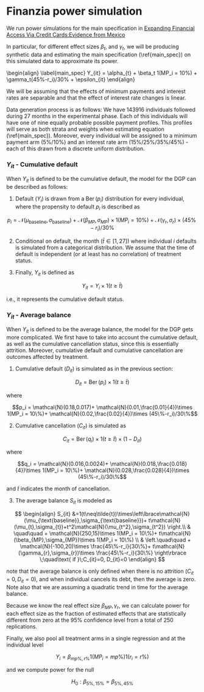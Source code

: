 # Finanzia power simulation 

We run power simulations for the main specification in [Expanding Financial Access Via Credit Cards:Evidence from Mexico](www.diegojimenezh.com/assets/pdf/creditcards_main.pdf)



In particular, for different effect sizes $\beta_t$, and $\gamma_t$, we will be producing synthetic data and estimating the main specification (\ref{main_spec}) on this simulated data to approximate its power.

\begin{align}
\label{main_spec}
    Y_{it} = \alpha_{t} + \beta_t 1(MP_i = 10\%) + \gamma_t(45\%-r_i)/30\% + \epsilon_{it}
\end{align}

	
We will be assuming that the effects of minimum payments and interest rates are separable and that the effect of interest rate changes is linear.




Data generation process is as follows:	We have 143916 individuals followed during 27 months in the experimental phase. Each of this individuals will have one of nine equally probable possible payment profiles. This profiles will serve as both strata and weights when estimating equation (\ref{main_spec}). Moreover, every individual will be assigned to a minimum payment arm (5\%/10\%) and an interest rate arm (15\%/25\%/35\%/45\%) - each of this drawn from a discrete uniform distribution.


### $Y_{it}$ - Cumulative default


When $Y_{it}$ is defined to be the cumulative default, the model for the DGP can be described as follows:


1. Default ($Y_i$) is drawn from a $\operatorname{Ber}(p_i)$ distribution for every individual, where the propensity to default $p_i$ is described as

$$p_i = \mathcal{N}(\mu_{\text{baseline}},\sigma_{\text{baseline}})+ \mathcal{N}(\beta_{MP},\sigma_{MP})\times 1(MP_i = 10\%)+ \mathcal{N}(\gamma_{r},\sigma_{r})\times (45\%-r_i)/30\%$$

    
2. Conditional on default, the month ($\bar{t}\in[1,27]$) where individual $i$ defaults is simulated from a categorical distribution. We assume that the time of default is independent (or at least has no correlation) of treatment status.

    
3. Finally, $Y_{it}$ is defined as

$$Y_{it} = Y_i\times 1(t\geq\bar{t})$$

i.e., it represents the cumulative default status.


### $Y_{it}$ - Average balance


When $Y_{it}$ is defined to be the average balance, the model for the DGP gets more complicated. We first have to take into account the cumulative default, as well as the cumulative cancellation status, since this is essentially attrition. Moreover, cumulative default and cumulative cancellation are outcomes affected by treatment.


1. Cumulative default ($D_{it}$) is simulated as in the previous section:

$$D_{it} = \operatorname{Ber}(p_i)\times 1(t\geq\bar{t})$$

where 

$$p_i = \mathcal{N}(0.18,0.017)+ \mathcal{N}(0.01,\frac{0.01}{4})\times 1(MP_i = 10\%)+ \mathcal{N}(0.02,\frac{0.02}{4})\times (45\%-r_i)/30\%$$

    
2. Cumulative cancellation ($C_{it}$) is simulated as

$$C_{it} = \operatorname{Ber}(q_i)\times 1(t\geq\tilde{t})\times(1-D_{it})$$

where 

$$q_i = \mathcal{N}(0.016,0.0024)+ \mathcal{N}(0.018,\frac{0.018}{4})\times 1(MP_i = 10\%)+ \mathcal{N}(0.028,\frac{0.028}{4})\times (45\%-r_i)/30\%$$

and $\tilde{t}$ indicates the month of cancellation.
    
3. The average balance $S_{it}$ is modeled as

$$
\begin{align}
    S_{it} &=1(t\neq\tilde{t})\times\left\lbrace\mathcal{N}(\mu_{\text{baseline}},\sigma_{\text{baseline}})+ t\mathcal{N}(\mu_{t},\sigma_{t})+t^2\mathcal{N}(\mu_{t^2},\sigma_{t^2}) \right.\\
    & \quad\quad + \mathcal{N}(250,15)\times 1(MP_i = 10\%)+ t\mathcal{N}(\beta_{MP},\sigma_{MP})\times 1(MP_i = 10\%) \\
   & \left.\quad\quad + \mathcal{N}(-100,20)\times \frac{45\%-r_i}{30\%}+ t\mathcal{N}(\gamma_{r},\sigma_{r})\times \frac{45\%-r_i}{30\%} \right\rbrace \;\quad\text{ if }\;C_{it}=0, D_{it}=0
\end{align}
$$
    
note that the average balance is only defined when there is no attrition ($C_{it}=0, D_{it}=0$), and when individual cancels its debt, then the average is zero. Note also that we are assuming a quadratic trend in time for the average balance.




Because we know the real effect size $\beta_{MP},\gamma_{r}$, we can calculate power for each effect size as the fraction of estimated effects that are statistically different from zero at the 95\% confidence level from a total of 250 replications.


    
Finally, we also pool all treatment arms in a single regression and at the individual level

$$Y_{i} = \beta_{mp\%,r\%} 1(MP_i = mp\%)1(r_i = r\%)$$

and we compute power for the null

$$H_0 : \beta_{5\%,15\%} =  \beta_{5\%,45\%}$$


